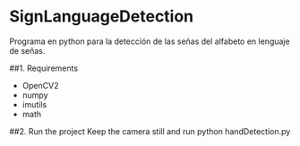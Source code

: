 # SignLanguageDetection
Programa en python para la detección de las señas del alfabeto en lenguaje de señas. 

##1. Requirements
- OpenCV2
- numpy
- imutils
- math

##2. Run the project
Keep the camera still and run python handDetection.py